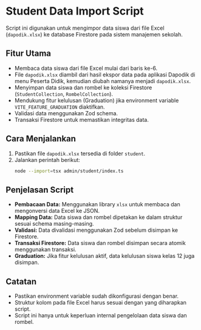 # Student Data Import Script

Script ini digunakan untuk mengimpor data siswa dari file Excel (`dapodik.xlsx`) ke database Firestore pada sistem manajemen sekolah.

## Fitur Utama

- Membaca data siswa dari file Excel mulai dari baris ke-6.
- File `dapodik.xlsx` diambil dari hasil ekspor data pada aplikasi Dapodik di menu Peserta Didik, kemudian diubah namanya menjadi `dapodik.xlsx`.
- Menyimpan data siswa dan rombel ke koleksi Firestore (`StudentCollection`, `RombelCollection`).
- Mendukung fitur kelulusan (Graduation) jika environment variable `VITE_FEATURE_GRADUATION` diaktifkan.
- Validasi data menggunakan Zod schema.
- Transaksi Firestore untuk memastikan integritas data.

## Cara Menjalankan

1. Pastikan file `dapodik.xlsx` tersedia di folder `student`.
2. Jalankan perintah berikut:
    ```bash
    node --import=tsx admin/student/index.ts
    ```

## Penjelasan Script

- **Pembacaan Data:** Menggunakan library `xlsx` untuk membaca dan mengonversi data Excel ke JSON.
- **Mapping Data:** Data siswa dan rombel dipetakan ke dalam struktur sesuai schema masing-masing.
- **Validasi:** Data divalidasi menggunakan Zod sebelum disimpan ke Firestore.
- **Transaksi Firestore:** Data siswa dan rombel disimpan secara atomik menggunakan transaksi.
- **Graduation:** Jika fitur kelulusan aktif, data kelulusan siswa kelas 12 juga disimpan.

## Catatan

- Pastikan environment variable sudah dikonfigurasi dengan benar.
- Struktur kolom pada file Excel harus sesuai dengan yang diharapkan script.
- Script ini hanya untuk keperluan internal pengelolaan data siswa dan rombel.
